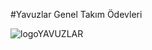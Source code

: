 #Yavuzlar Genel Takım Ödevleri


![logoYAVUZLAR](https://github.com/user-attachments/assets/192e2aed-cee1-4bae-9ec1-33f8517164a1)
